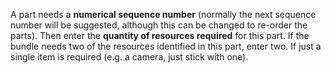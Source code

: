 A part needs a __numerical sequence number__ (normally the next sequence number will be suggested, although this can be changed to re-order the parts). Then enter the __quantity of resources required__ for this part. If the bundle needs two of the resources identified in this part, enter two. If just a single item is required (e.g. a camera, just stick with one).